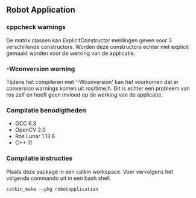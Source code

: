 ## Robot Application ##

### cppcheck warnings ###
De matrix classen kan ExplicitConstructor meldingen geven voor 3 verschillende constructors. Worden deze constructors echter niet explicit gemaakt worden voor de werking van de applicatie.

### -Wconversion warning ###
Tijdens het compileren met '-Wconversion' kan het voorkomen dat er conversion warnings komen uit ros/time.h. Dit is echter een probleem van ros zelf en heeft geen invloed op de werking van de applicatie.

### Compilatie benodigtheden ###

- GCC 6.3
- OpenCV 2.0
- Ros Lunar 1.13.6
- C++ 11

### Compilatie instructies ###

Plaats deze package in een catkin workspace.
Voer vervolgens het volgende commando uit in een bash shell.

```
catkin_make --pkg robotapplication
```
